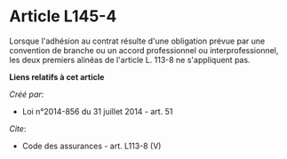 # Article L145-4

Lorsque l'adhésion au contrat résulte d'une obligation prévue par une convention de branche ou un accord professionnel ou
interprofessionnel, les deux premiers alinéas de l'article L. 113-8 ne s'appliquent pas.

**Liens relatifs à cet article**

_Créé par_:

  - Loi n°2014-856 du 31 juillet 2014 - art. 51

_Cite_:

  - Code des assurances - art. L113-8 (V)
